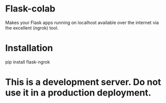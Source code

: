 # Flask-colab
Makes your Flask apps running on localhost available over the internet via the excellent (ngrok) tool.

# Installation
pip install flask-ngrok


# This is a development server. Do not use it in a production deployment.
